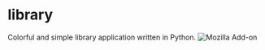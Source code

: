 # library
Colorful and simple library application written in Python.
![Mozilla Add-on](https://img.shields.io/amo/dw/whitehead421)
